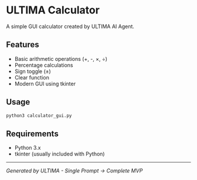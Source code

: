 # ULTIMA Calculator

A simple GUI calculator created by ULTIMA AI Agent.

## Features
- Basic arithmetic operations (+, -, ×, ÷)
- Percentage calculations
- Sign toggle (±)
- Clear function
- Modern GUI using tkinter

## Usage
```bash
python3 calculator_gui.py
```

## Requirements
- Python 3.x
- tkinter (usually included with Python)

---
*Generated by ULTIMA - Single Prompt → Complete MVP*
